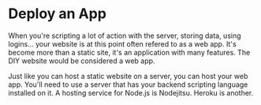 # Deploy an App

When you're scripting a lot of action with the server, storing data, using logins... your website is at this point often refered to as a web app. It's become more than a static site, it's an application with many features. The DIY website would be considered a web app.

Just like you can host a static website on a server, you can host your web app. You'll need to use a server that has your backend scripting language installed on it. A hosting service for Node.js is Nodejitsu. Heroku is another. 